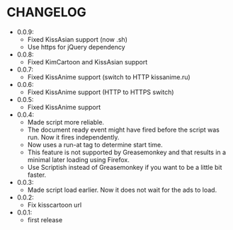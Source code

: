 # CHANGELOG

- 0.0.9:
  - Fixed  KissAsian support (now .sh)
  - Use https for jQuery dependency
- 0.0.8:
  - Fixed KimCartoon and KissAsian support
- 0.0.7:
  - Fixed KissAnime support (switch to HTTP kissanime.ru)
- 0.0.6:
  - Fixed KissAnime support (HTTP to HTTPS switch)
- 0.0.5:
  - Fixed KissAnime support
- 0.0.4:
  - Made script more reliable.
  - The document ready event might have fired before the script was run. Now it fires independently.
  - Now uses a run-at tag to determine start time.
  - This feature is not supported by Greasemonkey and that results in a minimal later loading using Firefox.
  - Use Scriptish instead of Greasemonkey if you want to be a little bit faster.
- 0.0.3:
  - Made script load earlier. Now it does not wait for the ads to load.
- 0.0.2:
  - Fix kisscartoon url
- 0.0.1:
  - first release
